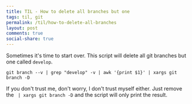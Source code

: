 ```yaml
---
title: TIL - How to delete all branches but one
tags: til, git
permalink: /til/how-to-delete-all-branches
layout: post
comments: true
social-share: true
---
```


Sometimes it's time to start over. This script will delete all git branches but one called `develop`.

```
git branch --v | grep "develop" -v | awk '{print $1}' | xargs git branch -D
```

If you don't trust me, don't worry, I don't trust myself either. Just remove the ` | xargs git branch -D` and the script will only print the result.